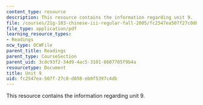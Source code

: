 ```yaml
---
content_type: resource
description: This resource contains the information regarding unit 9.
file: /courses/21g-103-chinese-iii-regular-fall-2005/fc2547ea507f27c0d058eb0f5397c4db_MIT21G_103F05_unit9.pdf
file_type: application/pdf
learning_resource_types:
- Readings
ocw_type: OCWFile
parent_title: Readings
parent_type: CourseSection
parent_uid: 3cdc93f2-34d9-4ac5-3101-8607705f9b4a
resourcetype: Document
title: Unit 9
uid: fc2547ea-507f-27c0-d058-eb0f5397c4db
---
```

This resource contains the information regarding unit 9.

